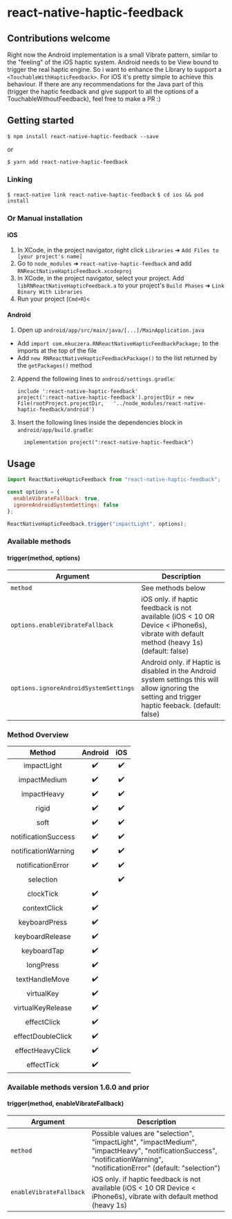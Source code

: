 
# react-native-haptic-feedback

## Contributions welcome

Right now the Android implementation is a small Vibrate pattern, similar to the "feeling" of the iOS haptic system. Android needs to be View bound to trigger the real haptic engine.
So i want to enhance the Library to support a `<TouchableWithHapticFeedback>`. For iOS it's pretty simple to achieve this behaviour. If there are any recommendations for the Java part of this (trigger the haptic feedback and give support to all the options of a TouchableWithoutFeedback), feel free to make a PR :)

## Getting started

`$ npm install react-native-haptic-feedback --save`

or

`$ yarn add react-native-haptic-feedback`

### Linking

`$ react-native link react-native-haptic-feedback`
`$ cd ios && pod install`

### Or Manual installation

#### iOS

1. In XCode, in the project navigator, right click `Libraries` ➜ `Add Files to [your project's name]`
2. Go to `node_modules` ➜ `react-native-haptic-feedback` and add `RNReactNativeHapticFeedback.xcodeproj`
3. In XCode, in the project navigator, select your project. Add `libRNReactNativeHapticFeedback.a` to your project's `Build Phases` ➜ `Link Binary With Libraries`
4. Run your project (`Cmd+R`)<

#### Android

1. Open up `android/app/src/main/java/[...]/MainApplication.java`

- Add `import com.mkuczera.RNReactNativeHapticFeedbackPackage;` to the imports at the top of the file
- Add `new RNReactNativeHapticFeedbackPackage()` to the list returned by the `getPackages()` method

2. Append the following lines to `android/settings.gradle`:
   ```
   include ':react-native-haptic-feedback'
   project(':react-native-haptic-feedback').projectDir = new File(rootProject.projectDir, 	'../node_modules/react-native-haptic-feedback/android')
   ```
3. Insert the following lines inside the dependencies block in `android/app/build.gradle`:
   ```
     implementation project(":react-native-haptic-feedback")
   ```

## Usage

```javascript
import ReactNativeHapticFeedback from "react-native-haptic-feedback";

const options = {
  enableVibrateFallback: true,
  ignoreAndroidSystemSettings: false
};

ReactNativeHapticFeedback.trigger("impactLight", options);
```

### Available methods

#### trigger(method, options)

| Argument                              | Description                                                                                                                                                             
| ------------------------------------- | --------------------------------------------------------------------------------------------------------------------------------------------------------------------------------------------------------------------------------------------------------------------------------------------------------------------------------------------------------------------------------------------------------------------------------------------------------- |
| `method`                              | See methods below
| `options.enableVibrateFallback`       |  iOS only. if haptic feedback is not available (iOS < 10 OR Device < iPhone6s), vibrate with default method (heavy 1s) (default: false)                                                                                                                                                                                                                                                                                                                   |
| `options.ignoreAndroidSystemSettings` | Android only. if Haptic is disabled in the Android system settings this will allow ignoring the setting and trigger haptic feeback.  (default: false)                                                                                                                                                                                                                                                                                                     |                                     

### Method Overview

| Method | Android | iOS |
| :---: | :---: | :---: |
| impactLight | :heavy_check_mark: | :heavy_check_mark: |
| impactMedium | :heavy_check_mark: | :heavy_check_mark: |
| impactHeavy | :heavy_check_mark: | :heavy_check_mark: |
| rigid | :heavy_check_mark: | :heavy_check_mark: |
| soft | :heavy_check_mark: | :heavy_check_mark: |
| notificationSuccess | :heavy_check_mark: | :heavy_check_mark: |
| notificationWarning | :heavy_check_mark: | :heavy_check_mark: |
| notificationError | :heavy_check_mark: | :heavy_check_mark: |
| selection | | :heavy_check_mark: |
| clockTick | :heavy_check_mark: | |
| contextClick | :heavy_check_mark: | |
| keyboardPress | :heavy_check_mark: | |
| keyboardRelease | :heavy_check_mark: | |
| keyboardTap | :heavy_check_mark: | |
| longPress | :heavy_check_mark: | |
| textHandleMove | :heavy_check_mark: | |
| virtualKey | :heavy_check_mark: | |
| virtualKeyRelease | :heavy_check_mark: | |
| effectClick | :heavy_check_mark: | |
| effectDoubleClick | :heavy_check_mark: | |
| effectHeavyClick | :heavy_check_mark: | |
| effectTick | :heavy_check_mark: | |


### Available methods version 1.6.0 and prior

#### trigger(method, enableVibrateFallback)

| Argument                | Description                                                                                                                                                             |
| ----------------------- | ----------------------------------------------------------------------------------------------------------------------------------------------------------------------- |
| `method`                | Possible values are "selection", "impactLight", "impactMedium", "impactHeavy", "notificationSuccess", "notificationWarning", "notificationError" (default: "selection") |
| `enableVibrateFallback` |  iOS only. if haptic feedback is not available (iOS < 10 OR Device < iPhone6s), vibrate with default method (heavy 1s)                                                  |
